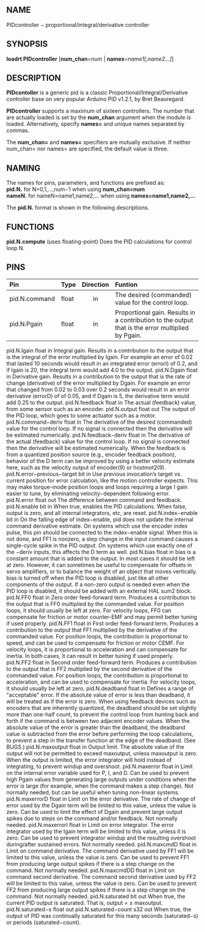## NAME 

PIDcontroller − proportional/integral/derivative controller

## SYNOPSIS 

**loadrt PIDcontroller** [**num_chan**=*num* | **names**=*name1[,name2...]*]

## DESCRIPTION 

**PIDcontoller** is a generic pid is a classic Proportional/Integral/Derivative controller base on very popular Arduino PID v1.2.1, by Bret Beauregard.

**PIDcontroller** supports a maximum of sixteen controllers. The number that are actually loaded is set by the **num_chan** argument when the module is loaded. Alternatively, specify **names=** and unique names separated by commas.

The **num_chan=** and **names=** specifiers are mutually exclusive. If neither num_chan= nor names= are specified, the default value is three.

## NAMING

The names for pins, parameters, and functions are prefixed as:  
**pid.N.** for N=0,1,...,num−1 when using **num_chan=num**  
**nameN.** for nameN=name1,name2,... when using **names=name1,name2,...**  

The **pid.N.** format is shown in the following descriptions.

## FUNCTIONS 

**pid.N.compute** (uses floating-point) Does the PID calculations for control loop N.

## PINS 

| Pin | Type | Direction | Funtion|
| :--- | :--- | :---: | :--- |
| pid.N.command | float | in | The desired (commanded) value for the control loop. |
| pid.N.Pgain | float | in | Proportional gain. Results in a contribution to the output that is the error multiplied by Pgain. |


pid.N.Igain float in
Integral gain. Results in a contribution to the output that is the integral of the error multiplied by Igain. For example an error of 0.02 that lasted 10 seconds would result in an integrated error (errorI) of 0.2, and if Igain is 20, the integral term would add 4.0 to the output.
pid.N.Dgain float in
Derivative gain. Results in a contribution to the output that is the rate of change (derivative) of the error multiplied by Dgain. For example an error that changed from 0.02 to 0.03 over 0.2 seconds would result in an error derivative (errorD) of of 0.05, and if Dgain is 5, the derivative term would add 0.25 to the output.
pid.N.feedback float in
The actual (feedback) value, from some sensor such as an encoder.
pid.N.output float out
The output of the PID loop, which goes to some actuator such as a motor.
pid.N.command−deriv float in
The derivative of the desired (commanded) value for the control loop. If no signal is connected then the derivative will be estimated numerically.
pid.N.feedback−deriv float in
The derivative of the actual (feedback) value for the control loop. If no signal is connected then the derivative will be estimated numerically. When the feedback is from a quantized position source (e.g., encoder feedback position), behavior of the D term can be improved by using a better velocity estimate here, such as the velocity output of encoder(9) or hostmot2(9).
pid.N.error−previous−target bit in
Use previous invocation’s target vs. current position for error calculation, like the motion controller expects. This may make torque-mode position loops and loops requiring a large I gain easier to tune, by eliminating velocity−dependent following error.
pid.N.error float out
The difference between command and feedback.
pid.N.enable bit in
When true, enables the PID calculations. When false, output is zero, and all internal integrators, etc, are reset.
pid.N.index−enable bit in
On the falling edge of index−enable, pid does not update the internal command derivative estimate. On systems which use the encoder index pulse, this pin should be connected to the index−enable signal. When this is not done, and FF1 is nonzero, a step change in the input command causes a single-cycle spike in the PID output. On systems which use exactly one of the −deriv inputs, this affects the D term as well.
pid.N.bias float in
bias is a constant amount that is added to the output. In most cases it should be left at zero. However, it can sometimes be useful to compensate for offsets in servo amplifiers, or to balance the weight of an object that moves vertically. bias is turned off when the PID loop is disabled, just like all other components of the output. If a non-zero output is needed even when the PID loop is disabled, it should be added with an external HAL sum2 block.
pid.N.FF0 float in
Zero order feed-forward term. Produces a contribution to the output that is FF0 multiplied by the commanded value. For position loops, it should usually be left at zero. For velocity loops, FF0 can compensate for friction or motor counter-EMF and may permit better tuning if used properly.
pid.N.FF1 float in
First order feed-forward term. Produces a contribution to the output that FF1 multiplied by the derivative of the commanded value. For position loops, the contribution is proportional to speed, and can be used to compensate for friction or motor CEMF. For velocity loops, it is proportional to acceleration and can compensate for inertia. In both cases, it can result in better tuning if used properly.
pid.N.FF2 float in
Second order feed-forward term. Produces a contribution to the output that is FF2 multiplied by the second derivative of the commanded value. For position loops, the contribution is proportional to acceleration, and can be used to compensate for inertia. For velocity loops, it should usually be left at zero.
pid.N.deadband float in
Defines a range of "acceptable" error. If the absolute value of error is less than deadband, it will be treated as if the error is zero. When using feedback devices such as encoders that are inherently quantized, the deadband should be set slightly more than one-half count, to prevent the control loop from hunting back and forth if the command is between two adjacent encoder values. When the absolute value of the error is greater than the deadband, the deadband value is subtracted from the error before performing the loop calculations, to prevent a step in the transfer function at the edge of the deadband. (See BUGS.)
pid.N.maxoutput float in
Output limit. The absolute value of the output will not be permitted to exceed maxoutput, unless maxoutput is zero. When the output is limited, the error integrator will hold instead of integrating, to prevent windup and overshoot.
pid.N.maxerror float in
Limit on the internal error variable used for P, I, and D. Can be used to prevent high Pgain values from generating large outputs under conditions when the error is large (for example, when the command makes a step change). Not normally needed, but can be useful when tuning non-linear systems.
pid.N.maxerrorD float in
Limit on the error derivative. The rate of change of error used by the Dgain term will be limited to this value, unless the value is zero. Can be used to limit the effect of Dgain and prevent large output spikes due to steps on the command and/or feedback. Not normally needed.
pid.N.maxerrorI float in
Limit on error integrator. The error integrator used by the Igain term will be limited to this value, unless it is zero. Can be used to prevent integrator windup and the resulting overshoot during/after sustained errors. Not normally needed.
pid.N.maxcmdD float in
Limit on command derivative. The command derivative used by FF1 will be limited to this value, unless the value is zero. Can be used to prevent FF1 from producing large output spikes if there is a step change on the command. Not normally needed.
pid.N.maxcmdDD float in
Limit on command second derivative. The command second derivative used by FF2 will be limited to this value, unless the value is zero. Can be used to prevent FF2 from producing large output spikes if there is a step change on the command. Not normally needed.
pid.N.saturated bit out
When true, the current PID output is saturated. That is,
output = ± maxoutput.
pid.N.saturated−s float out 
pid.N.saturated−count s32 out
When true, the output of PID was continually saturated for this many seconds (saturated−s) or periods (saturated−count).